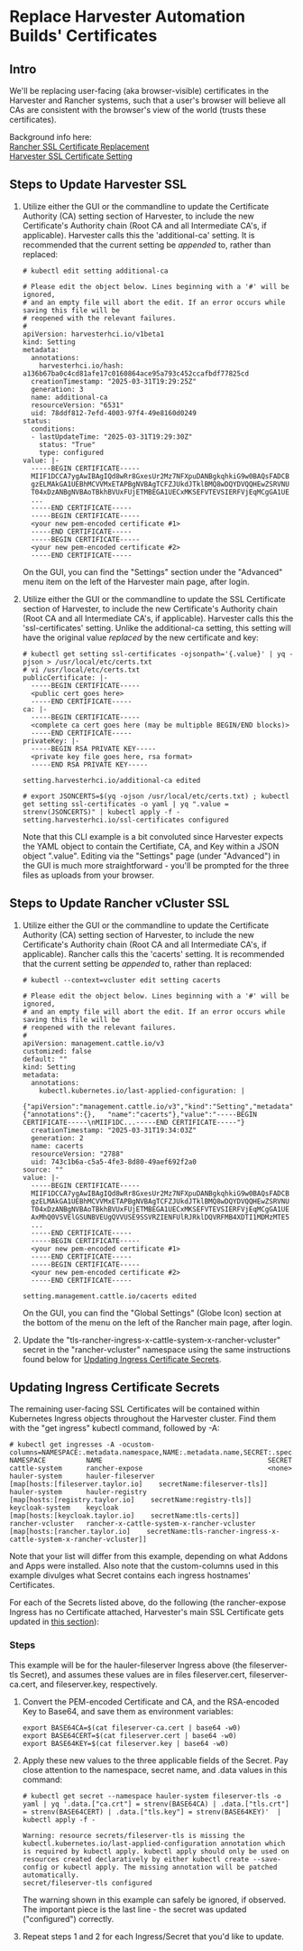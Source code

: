 # Replace Harvester Automation Builds' Certificates

## Intro

We'll be replacing user-facing (aka browser-visible) certificates in the Harvester and Rancher systems, such that a user's browser will believe all CAs are consistent with the browser's view of the world (trusts these certificates).

Background info here:<br>
[Rancher SSL Certificate Replacement](https://ranchermanager.docs.rancher.com/getting-started/installation-and-upgrade/resources/update-rancher-certificate)
<br>
[Harvester SSL Certificate Setting](https://docs.harvesterhci.io/v1.4/advanced/index#ssl-certificates)

## Steps to Update Harvester SSL

1. Utilize either the GUI or the commandline to update the Certificate Authority (CA) setting section of Harvester, to include the new Certificate's Authority chain (Root CA and all Intermediate CA's, if applicable).  Harvester calls this the 'additional-ca' setting.  It is recommended that the current setting be _appended_ to, rather than replaced:
   ```
   # kubectl edit setting additional-ca

   # Please edit the object below. Lines beginning with a '#' will be ignored,
   # and an empty file will abort the edit. If an error occurs while saving this file will be
   # reopened with the relevant failures.
   #
   apiVersion: harvesterhci.io/v1beta1
   kind: Setting
   metadata:
     annotations:
       harvesterhci.io/hash: a136b67ba0c4cd81afe17c0160864ace95a793c452ccafbdf77825cd
     creationTimestamp: "2025-03-31T19:29:25Z"
     generation: 3
     name: additional-ca
     resourceVersion: "6531"
     uid: 78ddf812-7efd-4003-97f4-49e8160d0249
   status:
     conditions:
     - lastUpdateTime: "2025-03-31T19:29:30Z"
       status: "True"
       type: configured
   value: |-
     -----BEGIN CERTIFICATE-----
     MIIF1DCCA7ygAwIBAgIQd8wRr8GxesUr2Mz7NFXpuDANBgkqhkiG9w0BAQsFADCB
     gzELMAkGA1UEBhMCVVMxETAPBgNVBAgTCFZJUkdJTklBMQ8wDQYDVQQHEwZSRVNU
     T04xDzANBgNVBAoTBkhBVUxFUjETMBEGA1UECxMKSEFVTEVSIERFVjEqMCgGA1UE
     ...
     -----END CERTIFICATE-----
     -----BEGIN CERTIFICATE-----
     <your new pem-encoded certificate #1>
     -----END CERTIFICATE-----
     -----BEGIN CERTIFICATE-----
     <your new pem-encoded certificate #2>
     -----END CERTIFICATE-----
     ```
     On the GUI, you can find the "Settings" section under the "Advanced" menu item on the left of the Harvester main page, after login.

1. Utilize either the GUI or the commandline to update the SSL Certificate section of Harvester, to include the new Certificate's Authority chain (Root CA and all Intermediate CA's, if applicable).  Harvester calls this the 'ssl-certificates' setting.  Unlike the additional-ca setting, this setting will have the original value _replaced_ by the new certificate and key:
   ```
   # kubectl get setting ssl-certificates -ojsonpath='{.value}' | yq -pjson > /usr/local/etc/certs.txt
   # vi /usr/local/etc/certs.txt
   publicCertificate: |-
     -----BEGIN CERTIFICATE-----
     <public cert goes here>
     -----END CERTIFICATE-----
   ca: |-
     -----BEGIN CERTIFICATE-----
     <complete ca cert goes here (may be multipble BEGIN/END blocks)>
     -----END CERTIFICATE-----
   privateKey: |-
     -----BEGIN RSA PRIVATE KEY-----
     <private key file goes here, rsa format>
     -----END RSA PRIVATE KEY-----
     
   setting.harvesterhci.io/additional-ca edited

   # export JSONCERTS=$(yq -ojson /usr/local/etc/certs.txt) ; kubectl get setting ssl-certificates -o yaml | yq ".value = strenv(JSONCERTS)" | kubectl apply -f -
   setting.harvesterhci.io/ssl-certificates configured
   ```
   Note that this CLI example is a bit convoluted since Harvester expects the YAML object to contain the Certifiate, CA, and Key within a JSON object ".value".  Editing via the "Settings" page (under "Advanced") in the GUI is much more straightforward - you'll be prompted for the three files as uploads from your browser.


## Steps to Update Rancher vCluster SSL

1. Utilize either the GUI or the commandline to update the Certificate Authority (CA) setting section of Harvester, to include the new Certificate's Authority chain (Root CA and all Intermediate CA's, if applicable).  Rancher calls this the 'cacerts' setting.  It is recommended that the current setting be _appended_ to, rather than replaced:
   ```
   # kubectl --context=vcluster edit setting cacerts

   # Please edit the object below. Lines beginning with a '#' will be ignored,
   # and an empty file will abort the edit. If an error occurs while saving this file will be
   # reopened with the relevant failures.
   #
   apiVersion: management.cattle.io/v3
   customized: false
   default: ""
   kind: Setting
   metadata:
     annotations:
       kubectl.kubernetes.io/last-applied-configuration: |
         {"apiVersion":"management.cattle.io/v3","kind":"Setting","metadata":{"annotations":{},   "name":"cacerts"},"value":"-----BEGIN CERTIFICATE-----\nMIIF1DC...-----END CERTIFICATE-----"}
     creationTimestamp: "2025-03-31T19:34:03Z"
     generation: 2
     name: cacerts
     resourceVersion: "2788"
     uid: 743c1b6a-c5a5-4fe3-8d80-49aef692f2a0
   source: ""
   value: |-
     -----BEGIN CERTIFICATE-----
     MIIF1DCCA7ygAwIBAgIQd8wRr8GxesUr2Mz7NFXpuDANBgkqhkiG9w0BAQsFADCB
     gzELMAkGA1UEBhMCVVMxETAPBgNVBAgTCFZJUkdJTklBMQ8wDQYDVQQHEwZSRVNU
     T04xDzANBgNVBAoTBkhBVUxFUjETMBEGA1UECxMKSEFVTEVSIERFVjEqMCgGA1UE
     AxMhQ0VSVElGSUNBVEUgQVVUSE9SSVRZIENFUlRJRklDQVRFMB4XDTI1MDMzMTE5
     ...
     -----END CERTIFICATE-----
     -----BEGIN CERTIFICATE-----
     <your new pem-encoded certificate #1>
     -----END CERTIFICATE-----
     -----BEGIN CERTIFICATE-----
     <your new pem-encoded certificate #2>
     -----END CERTIFICATE-----

   setting.management.cattle.io/cacerts edited
     ```
     On the GUI, you can find the "Global Settings" (Globe Icon) section at the bottom of the menu on the left of the Rancher main page, after login.

1.  Update the "tls-rancher-ingress-x-cattle-system-x-rancher-vcluster" secret in the "rancher-vcluster" namespace using the same instructions found below for [Updating Ingress Certificate Secrets](#updating-ingress-certificate-secrets).

## Updating Ingress Certificate Secrets

The remaining user-facing SSL Certificates will be contained within Kubernetes Ingress objects throughout the Harvester cluster.  Find them with the "get ingress" kubectl command, followed by -A:
   ```
   # kubectl get ingresses -A -ocustom-columns=NAMESPACE:.metadata.namespace,NAME:.metadata.name,SECRET:.spec.tls
   NAMESPACE          NAME                                         SECRET
   cattle-system      rancher-expose                               <none>
   hauler-system      hauler-fileserver                            [map[hosts:[fileserver.taylor.io]    secretName:fileserver-tls]]
   hauler-system      hauler-registry                              [map[hosts:[registry.taylor.io]    secretName:registry-tls]]
   keycloak-system    keycloak                                     [map[hosts:[keycloak.taylor.io]    secretName:tls-certs]]
   rancher-vcluster   rancher-x-cattle-system-x-rancher-vcluster   [map[hosts:[rancher.taylor.io]    secretName:tls-rancher-ingress-x-cattle-system-x-rancher-vcluster]]
   ```
   Note that your list will differ from this example, depending on what Addons and Apps were installed.  Also note that the custom-columns used in this example divulges what Secret contains each ingress hostnames' Certificates.

For each of the Secrets listed above, do the following (the rancher-expose Ingress has no Certificate attached, Harvester's main SSL Certificate gets updated in [this section](#steps-to-update-harvester-ssl)):

### Steps

This example will be for the hauler-fileserver Ingress above (the fileserver-tls Secret), and assumes these values are in files fileserver.cert, fileserver-ca.cert, and fileserver.key, respectively.

1. Convert the PEM-encoded Certificate and CA, and the RSA-encoded Key to Base64, and save them as environment variables:
   ```
   export BASE64CA=$(cat fileserver-ca.cert | base64 -w0)
   export BASE64CERT=$(cat fileserver.cert | base64 -w0)
   export BASE64KEY=$(cat fileserver.key | base64 -w0)
   ```
   
1. Apply these new values to the three applicable fields of the Secret.  Pay close attention to the namespace, secret name, and .data values in this command:
   ```
   # kubectl get secret --namespace hauler-system fileserver-tls -o yaml | yq '.data.["ca.crt"] = strenv(BASE64CA) | .data.["tls.crt"] = strenv(BASE64CERT) | .data.["tls.key"] = strenv(BASE64KEY)'  | kubectl apply -f -

   Warning: resource secrets/fileserver-tls is missing the kubectl.kubernetes.io/last-applied-configuration annotation which is required by kubectl apply. kubectl apply should only be used on resources created declaratively by either kubectl create --save-config or kubectl apply. The missing annotation will be patched automatically.
   secret/fileserver-tls configured
   ```
   The warning shown in this example can safely be ignored, if observed.  The important piece is the last line - the secret was updated ("configured") correctly.

1.  Repeat steps 1 and 2 for each Ingress/Secret that you'd like to update.